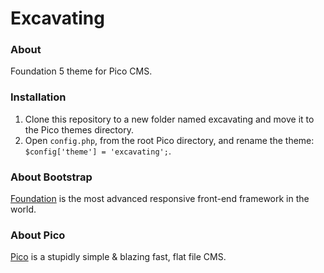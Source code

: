 # Excavating

### About

Foundation 5 theme for Pico CMS.

### Installation

1. Clone this repository to a new folder named excavating and move it to the Pico themes directory.
2. Open `config.php`, from the root Pico directory, and rename the theme: `$config['theme'] = 'excavating';`.

### About Bootstrap

[Foundation](http://foundation.zurb.com/) is the most advanced responsive front-end framework in the world.

### About Pico

[Pico](http://picocms.org/) is a stupidly simple & blazing fast, flat file CMS.

